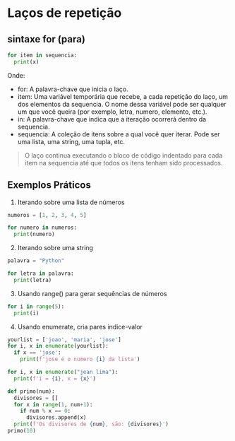 # Laços de repetição

## sintaxe for (para)
```py
for item in sequencia:
  print(x)
```
Onde:
- for: A palavra-chave que inicia o laço.
- item: Uma variável temporária que recebe, a cada repetição do laço, um dos elementos da sequencia. O nome dessa variável pode ser qualquer um que você queira (por exemplo, letra, numero, elemento, etc.).
- in: A palavra-chave que indica que a iteração ocorrerá dentro da sequencia.
- sequencia: A coleção de itens sobre a qual você quer iterar. Pode ser uma lista, uma string, uma tupla, etc.

> O laço continua executando o bloco de código indentado para cada item na sequencia até que todos os itens tenham sido processados.

## Exemplos Práticos

1. Iterando sobre uma lista de números
```py
numeros = [1, 2, 3, 4, 5]

for numero in numeros:
  print(numero)
```

2. Iterando sobre uma string
```py
palavra = "Python"

for letra in palavra:
  print(letra)
```

3. Usando range() para gerar sequências de números
```py
for i in range(5):
  print(i)
```

4. Usando enumerate, cria pares indice-valor
```py
yourlist = ['joao', 'maria', 'jose']
for i, x in enumerate(yourlist):
  if x == 'jose':
    print(f'jose é o numero {i} da lista')
```

```py
for i, x in enumerate("jean lima"):
  print(f'i = {i}, x = {x}')
```

```py
def primo(num):
  divisores = []
  for x in range(1, num+1):
    if num % x == 0:
      divisores.append(x)
  print(f'Os divisores de {num}, são: {divisores}')
primo(10)
```